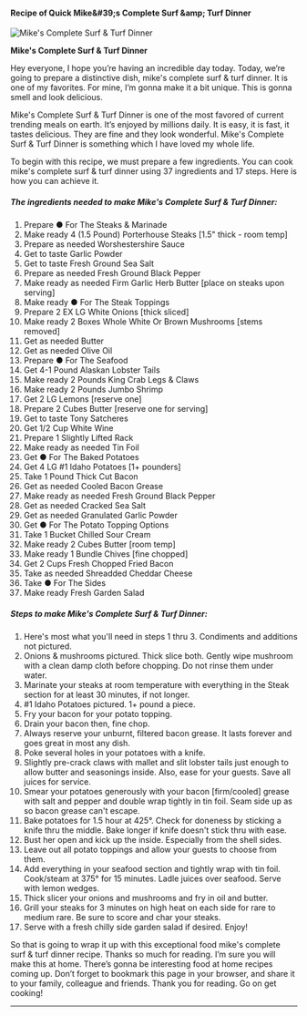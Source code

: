             

#### Recipe of Quick Mike&amp;#39;s Complete Surf &amp;amp; Turf Dinner

![Mike's Complete Surf &amp; Turf Dinner](https://img-global.cpcdn.com/recipes/fe50883705810a6f/751x532cq70/mikes-complete-surf-turf-dinner-recipe-main-photo.jpg)

**Mike's Complete Surf &amp; Turf Dinner**

Hey everyone, I hope you’re having an incredible day today. Today, we’re going to prepare a distinctive dish, mike's complete surf & turf dinner. It is one of my favorites. For mine, I’m gonna make it a bit unique. This is gonna smell and look delicious.

Mike's Complete Surf & Turf Dinner is one of the most favored of current trending meals on earth. It’s enjoyed by millions daily. It is easy, it is fast, it tastes delicious. They are fine and they look wonderful. Mike's Complete Surf & Turf Dinner is something which I have loved my whole life.

To begin with this recipe, we must prepare a few ingredients. You can cook mike's complete surf & turf dinner using 37 ingredients and 17 steps. Here is how you can achieve it.

##### The ingredients needed to make Mike's Complete Surf & Turf Dinner:

1.  Prepare ● For The Steaks & Marinade
2.  Make ready 4 (1.5 Pound) Porterhouse Steaks \[1.5" thick - room temp\]
3.  Prepare as needed Worshestershire Sauce
4.  Get to taste Garlic Powder
5.  Get to taste Fresh Ground Sea Salt
6.  Prepare as needed Fresh Ground Black Pepper
7.  Make ready as needed Firm Garlic Herb Butter \[place on steaks upon serving\]
8.  Make ready ● For The Steak Toppings
9.  Prepare 2 EX LG White Onions \[thick sliced\]
10.  Make ready 2 Boxes Whole White Or Brown Mushrooms \[stems removed\]
11.  Get as needed Butter
12.  Get as needed Olive Oil
13.  Prepare ● For The Seafood
14.  Get 4-1 Pound Alaskan Lobster Tails
15.  Make ready 2 Pounds King Crab Legs & Claws
16.  Make ready 2 Pounds Jumbo Shrimp
17.  Get 2 LG Lemons \[reserve one\]
18.  Prepare 2 Cubes Butter \[reserve one for serving\]
19.  Get to taste Tony Satcheres
20.  Get 1/2 Cup White Wine
21.  Prepare 1 Slightly Lifted Rack
22.  Make ready as needed Tin Foil
23.  Get ● For The Baked Potatoes
24.  Get 4 LG #1 Idaho Potatoes \[1+ pounders\]
25.  Take 1 Pound Thick Cut Bacon
26.  Get as needed Cooled Bacon Grease
27.  Make ready as needed Fresh Ground Black Pepper
28.  Get as needed Cracked Sea Salt
29.  Get as needed Granulated Garlic Powder
30.  Get ● For The Potato Topping Options
31.  Take 1 Bucket Chilled Sour Cream
32.  Make ready 2 Cubes Butter \[room temp\]
33.  Make ready 1 Bundle Chives \[fine chopped\]
34.  Get 2 Cups Fresh Chopped Fried Bacon
35.  Take as needed Shreadded Cheddar Cheese
36.  Take ● For The Sides
37.  Make ready Fresh Garden Salad

##### Steps to make Mike's Complete Surf & Turf Dinner:

1.  Here's most what you'll need in steps 1 thru 3. Condiments and additions not pictured.
2.  Onions & mushrooms pictured. Thick slice both. Gently wipe mushroom with a clean damp cloth before chopping. Do not rinse them under water.
3.  Marinate your steaks at room temperature with everything in the Steak section for at least 30 minutes, if not longer.
4.  #1 Idaho Potatoes pictured. 1+ pound a piece.
5.  Fry your bacon for your potato topping.
6.  Drain your bacon then, fine chop.
7.  Always reserve your unburnt, filtered bacon grease. It lasts forever and goes great in most any dish.
8.  Poke several holes in your potatoes with a knife.
9.  Slightly pre-crack claws with mallet and slit lobster tails just enough to allow butter and seasonings inside. Also, ease for your guests. Save all juices for service.
10.  Smear your potatoes generously with your bacon \[firm/cooled\] grease with salt and pepper and double wrap tightly in tin foil. Seam side up as so bacon grease can't escape.
11.  Bake potatoes for 1.5 hour at 425°. Check for doneness by sticking a knife thru the middle. Bake longer if knife doesn't stick thru with ease.
12.  Bust her open and kick up the inside. Especially from the shell sides.
13.  Leave out all potato toppings and allow your guests to choose from them.
14.  Add everything in your seafood section and tightly wrap with tin foil. Cook/steam at 375° for 15 minutes. Ladle juices over seafood. Serve with lemon wedges.
15.  Thick slicer your onions and mushrooms and fry in oil and butter.
16.  Grill your steaks for 3 minutes on high heat on each side for rare to medium rare. Be sure to score and char your steaks.
17.  Serve with a fresh chilly side garden salad if desired. Enjoy!

So that is going to wrap it up with this exceptional food mike's complete surf & turf dinner recipe. Thanks so much for reading. I’m sure you will make this at home. There’s gonna be interesting food at home recipes coming up. Don’t forget to bookmark this page in your browser, and share it to your family, colleague and friends. Thank you for reading. Go on get cooking!

* * *